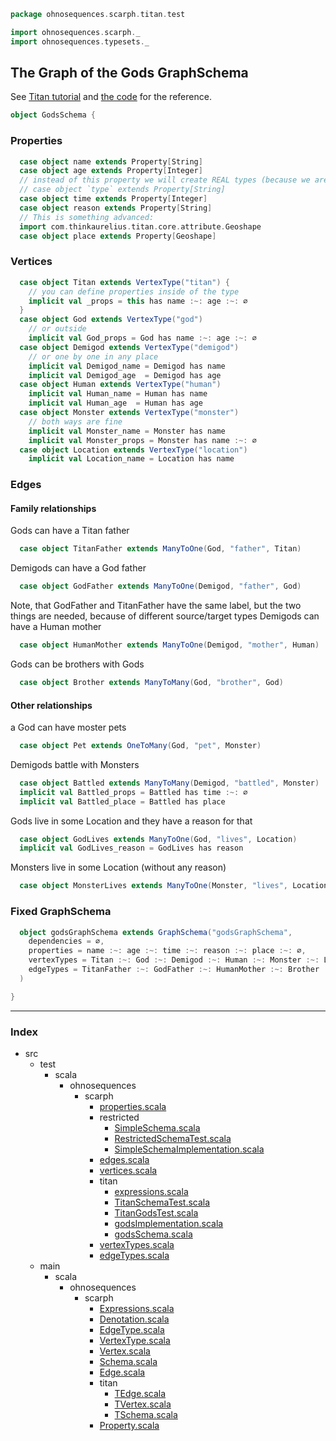 
```scala
package ohnosequences.scarph.titan.test

import ohnosequences.scarph._
import ohnosequences.typesets._
```


## The Graph of the Gods GraphSchema

See [Titan tutorial](https://github.com/thinkaurelius/titan/wiki/Getting-Started) and
[the code](https://github.com/thinkaurelius/titan/blob/master/titan-core/src/main/java/com/thinkaurelius/titan/example/GraphOfTheGodsFactory.java) for the reference.


```scala
object GodsSchema {
```


### Properties


```scala
  case object name extends Property[String]
  case object age extends Property[Integer]
  // instead of this property we will create REAL types (because we are cool)
  // case object `type` extends Property[String]
  case object time extends Property[Integer]
  case object reason extends Property[String]
  // This is something advanced:
  import com.thinkaurelius.titan.core.attribute.Geoshape
  case object place extends Property[Geoshape]
```


### Vertices


```scala
  case object Titan extends VertexType("titan") {
    // you can define properties inside of the type
    implicit val _props = this has name :~: age :~: ∅
  }
  case object God extends VertexType("god")
    // or outside
    implicit val God_props = God has name :~: age :~: ∅
  case object Demigod extends VertexType("demigod")
    // or one by one in any place
    implicit val Demigod_name = Demigod has name
    implicit val Demigod_age  = Demigod has age
  case object Human extends VertexType("human")
    implicit val Human_name = Human has name
    implicit val Human_age  = Human has age
  case object Monster extends VertexType("monster")
    // both ways are fine
    implicit val Monster_name = Monster has name
    implicit val Monster_props = Monster has name :~: ∅
  case object Location extends VertexType("location")
    implicit val Location_name = Location has name
```


### Edges

#### Family relationships
Gods can have a Titan father

```scala
  case object TitanFather extends ManyToOne(God, "father", Titan)
```

Demigods can have a God father

```scala
  case object GodFather extends ManyToOne(Demigod, "father", God)
```

Note, that GodFather and TitanFather have the same label, but the two things are needed,
because of different source/target types
Demigods can have a Human mother

```scala
  case object HumanMother extends ManyToOne(Demigod, "mother", Human)
```

Gods can be brothers with Gods

```scala
  case object Brother extends ManyToMany(God, "brother", God)
```

#### Other relationships
a God can have moster pets

```scala
  case object Pet extends OneToMany(God, "pet", Monster)
```

Demigods battle with Monsters

```scala
  case object Battled extends ManyToMany(Demigod, "battled", Monster)
  implicit val Battled_props = Battled has time :~: ∅
  implicit val Battled_place = Battled has place
```

Gods live in some Location and they have a reason for that

```scala
  case object GodLives extends ManyToOne(God, "lives", Location)
  implicit val GodLives_reason = GodLives has reason
```

Monsters live in some Location (without any reason)

```scala
  case object MonsterLives extends ManyToOne(Monster, "lives", Location)
```


### Fixed GraphSchema


```scala
  object godsGraphSchema extends GraphSchema("godsGraphSchema",
    dependencies = ∅,
    properties = name :~: age :~: time :~: reason :~: place :~: ∅,
    vertexTypes = Titan :~: God :~: Demigod :~: Human :~: Monster :~: Location :~: ∅,
    edgeTypes = TitanFather :~: GodFather :~: HumanMother :~: Brother :~: Pet :~: Battled :~: GodLives :~: MonsterLives :~: ∅
  )

}

```


------

### Index

+ src
  + test
    + scala
      + ohnosequences
        + scarph
          + [properties.scala][test/scala/ohnosequences/scarph/properties.scala]
          + restricted
            + [SimpleSchema.scala][test/scala/ohnosequences/scarph/restricted/SimpleSchema.scala]
            + [RestrictedSchemaTest.scala][test/scala/ohnosequences/scarph/restricted/RestrictedSchemaTest.scala]
            + [SimpleSchemaImplementation.scala][test/scala/ohnosequences/scarph/restricted/SimpleSchemaImplementation.scala]
          + [edges.scala][test/scala/ohnosequences/scarph/edges.scala]
          + [vertices.scala][test/scala/ohnosequences/scarph/vertices.scala]
          + titan
            + [expressions.scala][test/scala/ohnosequences/scarph/titan/expressions.scala]
            + [TitanSchemaTest.scala][test/scala/ohnosequences/scarph/titan/TitanSchemaTest.scala]
            + [TitanGodsTest.scala][test/scala/ohnosequences/scarph/titan/TitanGodsTest.scala]
            + [godsImplementation.scala][test/scala/ohnosequences/scarph/titan/godsImplementation.scala]
            + [godsSchema.scala][test/scala/ohnosequences/scarph/titan/godsSchema.scala]
          + [vertexTypes.scala][test/scala/ohnosequences/scarph/vertexTypes.scala]
          + [edgeTypes.scala][test/scala/ohnosequences/scarph/edgeTypes.scala]
  + main
    + scala
      + ohnosequences
        + scarph
          + [Expressions.scala][main/scala/ohnosequences/scarph/Expressions.scala]
          + [Denotation.scala][main/scala/ohnosequences/scarph/Denotation.scala]
          + [EdgeType.scala][main/scala/ohnosequences/scarph/EdgeType.scala]
          + [VertexType.scala][main/scala/ohnosequences/scarph/VertexType.scala]
          + [Vertex.scala][main/scala/ohnosequences/scarph/Vertex.scala]
          + [Schema.scala][main/scala/ohnosequences/scarph/Schema.scala]
          + [Edge.scala][main/scala/ohnosequences/scarph/Edge.scala]
          + titan
            + [TEdge.scala][main/scala/ohnosequences/scarph/titan/TEdge.scala]
            + [TVertex.scala][main/scala/ohnosequences/scarph/titan/TVertex.scala]
            + [TSchema.scala][main/scala/ohnosequences/scarph/titan/TSchema.scala]
          + [Property.scala][main/scala/ohnosequences/scarph/Property.scala]

[test/scala/ohnosequences/scarph/properties.scala]: ../properties.scala.md
[test/scala/ohnosequences/scarph/restricted/SimpleSchema.scala]: ../restricted/SimpleSchema.scala.md
[test/scala/ohnosequences/scarph/restricted/RestrictedSchemaTest.scala]: ../restricted/RestrictedSchemaTest.scala.md
[test/scala/ohnosequences/scarph/restricted/SimpleSchemaImplementation.scala]: ../restricted/SimpleSchemaImplementation.scala.md
[test/scala/ohnosequences/scarph/edges.scala]: ../edges.scala.md
[test/scala/ohnosequences/scarph/vertices.scala]: ../vertices.scala.md
[test/scala/ohnosequences/scarph/titan/expressions.scala]: expressions.scala.md
[test/scala/ohnosequences/scarph/titan/TitanSchemaTest.scala]: TitanSchemaTest.scala.md
[test/scala/ohnosequences/scarph/titan/TitanGodsTest.scala]: TitanGodsTest.scala.md
[test/scala/ohnosequences/scarph/titan/godsImplementation.scala]: godsImplementation.scala.md
[test/scala/ohnosequences/scarph/titan/godsSchema.scala]: godsSchema.scala.md
[test/scala/ohnosequences/scarph/vertexTypes.scala]: ../vertexTypes.scala.md
[test/scala/ohnosequences/scarph/edgeTypes.scala]: ../edgeTypes.scala.md
[main/scala/ohnosequences/scarph/Expressions.scala]: ../../../../../main/scala/ohnosequences/scarph/Expressions.scala.md
[main/scala/ohnosequences/scarph/Denotation.scala]: ../../../../../main/scala/ohnosequences/scarph/Denotation.scala.md
[main/scala/ohnosequences/scarph/EdgeType.scala]: ../../../../../main/scala/ohnosequences/scarph/EdgeType.scala.md
[main/scala/ohnosequences/scarph/VertexType.scala]: ../../../../../main/scala/ohnosequences/scarph/VertexType.scala.md
[main/scala/ohnosequences/scarph/Vertex.scala]: ../../../../../main/scala/ohnosequences/scarph/Vertex.scala.md
[main/scala/ohnosequences/scarph/Schema.scala]: ../../../../../main/scala/ohnosequences/scarph/Schema.scala.md
[main/scala/ohnosequences/scarph/Edge.scala]: ../../../../../main/scala/ohnosequences/scarph/Edge.scala.md
[main/scala/ohnosequences/scarph/titan/TEdge.scala]: ../../../../../main/scala/ohnosequences/scarph/titan/TEdge.scala.md
[main/scala/ohnosequences/scarph/titan/TVertex.scala]: ../../../../../main/scala/ohnosequences/scarph/titan/TVertex.scala.md
[main/scala/ohnosequences/scarph/titan/TSchema.scala]: ../../../../../main/scala/ohnosequences/scarph/titan/TSchema.scala.md
[main/scala/ohnosequences/scarph/Property.scala]: ../../../../../main/scala/ohnosequences/scarph/Property.scala.md
